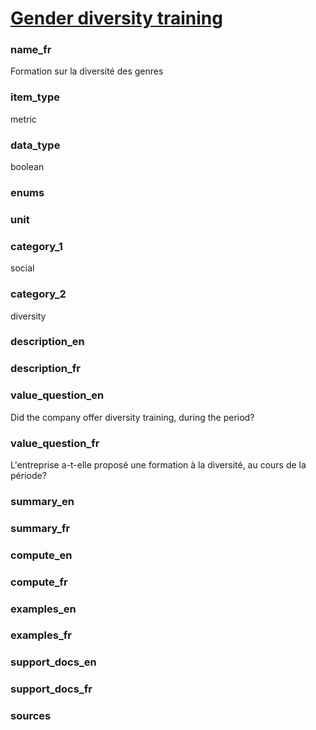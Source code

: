 
# [Gender diversity training](#gender_diversity_training_bool)

### name_fr

Formation sur la diversité des genres

### item_type

metric

### data_type

boolean

### enums



### unit



### category_1

social

### category_2

diversity

### description_en



### description_fr



### value_question_en

Did the company offer diversity training, during the period?

### value_question_fr


L'entreprise a-t-elle proposé une formation à la diversité, au cours de la période?

### summary_en



### summary_fr



### compute_en



### compute_fr



### examples_en



### examples_fr



### support_docs_en



### support_docs_fr



### sources


            